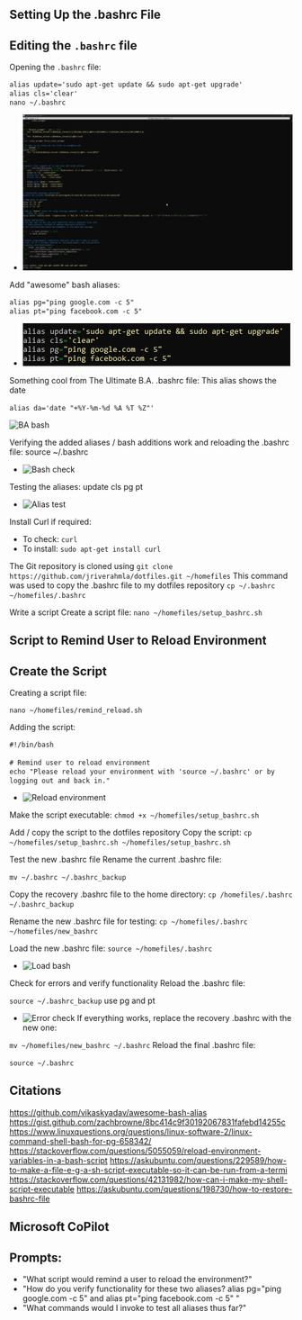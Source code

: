 ## Setting Up the .bashrc File

## Editing the `.bashrc` file

   Opening the `.bashrc` file:
   ```
   alias update='sudo apt-get update && sudo apt-get upgrade'
   alias cls='clear'
  nano ~/.bashrc
   ```
  - ![New bash file](new_bash.png)

Add "awesome" bash aliases:
  ```
  alias pg="ping google.com -c 5"
  alias pt="ping facebook.com -c 5"
  ```
- ![Awesome aliases](awesome_aliases.png) 

Something cool from The Ultimate B.A. .bashrc file:
This alias shows the date

```alias da='date "+%Y-%m-%d %A %T %Z"' ```       

![BA bash](ba_bash.png) 

Verifying the added aliases / bash additions work and reloading the .bashrc file:
source ~/.bashrc

- ![Bash check](bash_check.png) 

Testing the aliases: 
update
cls
pg
pt

- ![Alias test](alias_test.png) 

Install Curl if required:
- To check:
  ```curl```
- To install:
  ```sudo apt-get install curl```

The Git repository is cloned using ```git clone https://github.com/jriverahmla/dotfiles.git ~/homefiles```
This command was used to copy the .bashrc file to my dotfiles repository
```cp ~/.bashrc ~/homefiles/.bashrc  ```        

Write a script
Create a script file:
```nano ~/homefiles/setup_bashrc.sh```

## Script to Remind User to Reload Environment 

## Create the Script

 Creating a script file:
   ```
   nano ~/homefiles/remind_reload.sh
```
Adding the script:
```
#!/bin/bash

# Remind user to reload environment 
echo "Please reload your environment with 'source ~/.bashrc' or by logging out and back in."
```
- ![Reload environment](reload_environment.png) 

Make the script executable:
```chmod +x ~/homefiles/setup_bashrc.sh``` 

Add / copy the script to the dotfiles repository
Copy the script:
```cp ~/homefiles/setup_bashrc.sh ~/homefiles/setup_bashrc.sh``` 

Test the new .bashrc file
Rename the current .bashrc file:
 
```mv ~/.bashrc ~/.bashrc_backup```

Copy the recovery .bashrc file to the home directory:
```cp /homefiles/.bashrc ~/.bashrc_backup```

Rename the new .bashrc file for testing:
```cp ~/homefiles/.bashrc ~/homefiles/new_bashrc```

Load the new .bashrc file:
```source ~/homefiles/.bashrc```
- ![Load bash](load_bash.png)

Check for errors and verify functionality
Reload the .bashrc file:

```source ~/.bashrc_backup```
use pg and pt
- ![Error check](error_check.png)
If everything works, replace the recovery .bashrc with the new one:

```mv ~/homefiles/new_bashrc ~/.bashrc```
Reload the final .bashrc file:

```source ~/.bashrc```


## Citations

https://github.com/vikaskyadav/awesome-bash-alias
https://gist.github.com/zachbrowne/8bc414c9f30192067831fafebd14255c
https://www.linuxquestions.org/questions/linux-software-2/linux-command-shell-bash-for-pg-658342/
https://stackoverflow.com/questions/5055059/reload-environment-variables-in-a-bash-script
https://askubuntu.com/questions/229589/how-to-make-a-file-e-g-a-sh-script-executable-so-it-can-be-run-from-a-termi
https://stackoverflow.com/questions/42131982/how-can-i-make-my-shell-script-executable
https://askubuntu.com/questions/198730/how-to-restore-bashrc-file

## Microsoft CoPilot
## Prompts:
- "What script would remind a user to reload the environment?"
- "How do you verify functionality for these two aliases?      alias pg="ping google.com -c 5" and alias pt="ping facebook.com -c 5"     "
- "What commands would I invoke to test all aliases thus far?"
